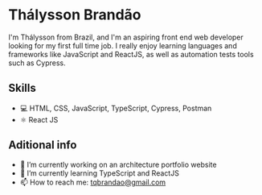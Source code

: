 # Thálysson Brandão

I'm Thálysson from Brazil, and I'm an aspiring front end web developer looking for my first full time job. I really enjoy learning languages and frameworks like JavaScript and ReactJS, as well as automation tests tools such as Cypress.

## Skills
* 💻 HTML, CSS, JavaScript, TypeScript, Cypress, Postman
* ⚛ React JS

## Aditional info
- 🔭 I’m currently working on an architecture portfolio website
- 🌱 I’m currently learning TypeScript and ReactJS
- 📫 How to reach me: tqbrandao@gmail.com

